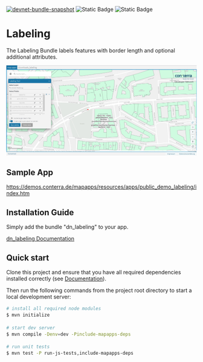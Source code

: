 [![devnet-bundle-snapshot](https://github.com/conterra/mapapps-bookmarks/actions/workflows/devnet-bundle-snapshot.yml/badge.svg)](https://github.com/conterra/mapapps-bookmarks/actions/workflows/devnet-bundle-snapshot.yml)
![Static Badge](https://img.shields.io/badge/requires_map.apps-4.13.0-e5e5e5?labelColor=%233E464F&logoColor=%23e5e5e5)
![Static Badge](https://img.shields.io/badge/tested_for_map.apps-4.17.0-%20?labelColor=%233E464F&color=%232FC050)
# Labeling

The Labeling Bundle labels features with border length and optional additional attributes.

![Screenshot App](https://github.com/conterra/mapapps-labeling/blob/main/screenshot.JPG)

## Sample App
https://demos.conterra.de/mapapps/resources/apps/public_demo_labeling/index.htm

## Installation Guide
Simply add the bundle "dn_labeling" to your app.

[dn_labeling Documentation](https://github.com/conterra/mapapps-labeling/tree/main/src/main/js/bundles/dn_labeling)

## Quick start

Clone this project and ensure that you have all required dependencies installed correctly (see [Documentation](https://docs.conterra.de/en/mapapps/latest/developersguide/getting-started/set-up-development-environment.html)).

Then run the following commands from the project root directory to start a local development server:

```bash
# install all required node modules
$ mvn initialize

# start dev server
$ mvn compile -Denv=dev -Pinclude-mapapps-deps

# run unit tests
$ mvn test -P run-js-tests,include-mapapps-deps
```
